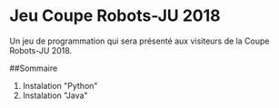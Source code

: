 ﻿# Jeu Coupe Robots-JU 2018

Un jeu de programmation qui sera présenté aux visiteurs de la Coupe Robots-JU 2018.

##Sommaire
1. Instalation "Python"
1. Instalation "Java"

